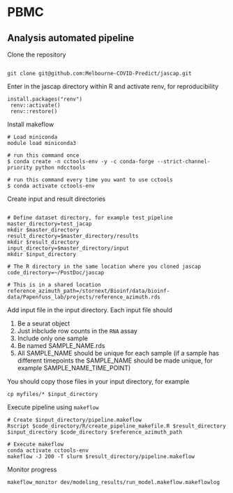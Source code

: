 # PBMC

## Analysis automated pipeline

Clone the repository

```{bash}

git clone git@github.com:Melbourne-COVID-Predict/jascap.git

```

Enter in the jascap directory within R and activate renv, for reproducibility

```{r}
install.packages("renv")
 renv::activate()
 renv::restore()
```

Install makeflow

```{bash}
# Load miniconda
module load miniconda3

# run this command once
$ conda create -n cctools-env -y -c conda-forge --strict-channel-priority python ndcctools

# run this command every time you want to use cctools
$ conda activate cctools-env

```

Create input and result directories 

```{bash}

# Define dataset directory, for example test_pipeline
master_directory=test_jacap
mkdir $master_directory
result_directory=$master_directory/results
mkdir $result_directory
input_directory=$master_directory/input
mkdir $input_directory

# The R directory in the same location where you cloned jascap
code_directory=~/PostDoc/jascap

# This is in a shared location 
reference_azimuth_path=/stornext/Bioinf/data/bioinf-data/Papenfuss_lab/projects/reference_azimuth.rds
```
Add input file in the input directory. Each input file should

1) Be a seurat object
2) Just inbclude row counts in the `RNA` assay
3) Include only one sample
4) Be named SAMPLE_NAME.rds
5) All SAMPLE_NAME should be unique for each sample (if a sample has different timepoints the SAMPLE_NAME should be made unique, for example SAMPLE_NAME_TIME_POINT)

You should copy those files in your input directory, for example 

```{bash}
cp myfiles/* $input_directory
```

Execute pipeline using `makeflow`

```{bash}
# Create $input_directory/pipeline.makeflow
Rscript $code_directory/R/create_pipeline_makefile.R $result_directory $input_directory $code_directory $reference_azimuth_path

# Execute makeflow
conda activate cctools-env
makeflow -J 200 -T slurm $result_directory/pipeline.makeflow 
```

Monitor progress

```{bash}
makeflow_monitor dev/modeling_results/run_model.makeflow.makeflowlog
```
